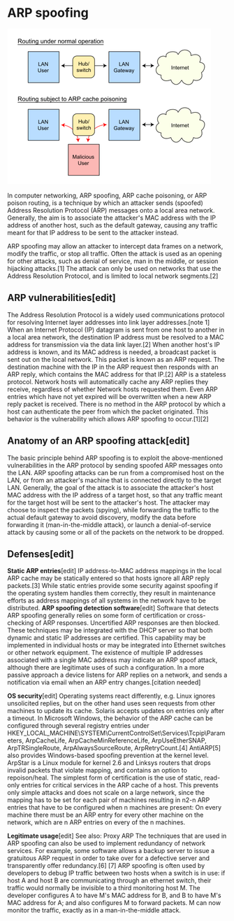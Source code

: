 # ARP spoofing

![](../.gitbook/assets/466px-ARP_Spoofing.svg.png)

In computer networking, ARP spoofing, ARP cache poisoning, or ARP poison routing, is a technique by which an attacker sends \(spoofed\) Address Resolution Protocol \(ARP\) messages onto a local area network. Generally, the aim is to associate the attacker's MAC address with the IP address of another host, such as the default gateway, causing any traffic meant for that IP address to be sent to the attacker instead.

ARP spoofing may allow an attacker to intercept data frames on a network, modify the traffic, or stop all traffic. Often the attack is used as an opening for other attacks, such as denial of service, man in the middle, or session hijacking attacks.\[1\] The attack can only be used on networks that use the Address Resolution Protocol, and is limited to local network segments.\[2\]

## ARP vulnerabilities\[edit\]

The Address Resolution Protocol is a widely used communications protocol for resolving Internet layer addresses into link layer addresses.\[note 1\] When an Internet Protocol \(IP\) datagram is sent from one host to another in a local area network, the destination IP address must be resolved to a MAC address for transmission via the data link layer.\[2\] When another host's IP address is known, and its MAC address is needed, a broadcast packet is sent out on the local network. This packet is known as an ARP request. The destination machine with the IP in the ARP request then responds with an ARP reply, which contains the MAC address for that IP.\[2\] ARP is a stateless protocol. Network hosts will automatically cache any ARP replies they receive, regardless of whether Network hosts requested them. Even ARP entries which have not yet expired will be overwritten when a new ARP reply packet is received. There is no method in the ARP protocol by which a host can authenticate the peer from which the packet originated. This behavior is the vulnerability which allows ARP spoofing to occur.\[1\]\[2\]

## Anatomy of an ARP spoofing attack\[edit\]

The basic principle behind ARP spoofing is to exploit the above-mentioned vulnerabilities in the ARP protocol by sending spoofed ARP messages onto the LAN. ARP spoofing attacks can be run from a compromised host on the LAN, or from an attacker's machine that is connected directly to the target LAN. Generally, the goal of the attack is to associate the attacker's host MAC address with the IP address of a target host, so that any traffic meant for the target host will be sent to the attacker's host. The attacker may choose to inspect the packets \(spying\), while forwarding the traffic to the actual default gateway to avoid discovery, modify the data before forwarding it \(man-in-the-middle attack\), or launch a denial-of-service attack by causing some or all of the packets on the network to be dropped.

## Defenses\[edit\]

**Static ARP entries**\[edit\] IP address-to-MAC address mappings in the local ARP cache may be statically entered so that hosts ignore all ARP reply packets.\[3\] While static entries provide some security against spoofing if the operating system handles them correctly, they result in maintenance efforts as address mappings of all systems in the network have to be distributed. **ARP spoofing detection software**\[edit\] Software that detects ARP spoofing generally relies on some form of certification or cross-checking of ARP responses. Uncertified ARP responses are then blocked. These techniques may be integrated with the DHCP server so that both dynamic and static IP addresses are certified. This capability may be implemented in individual hosts or may be integrated into Ethernet switches or other network equipment. The existence of multiple IP addresses associated with a single MAC address may indicate an ARP spoof attack, although there are legitimate uses of such a configuration. In a more passive approach a device listens for ARP replies on a network, and sends a notification via email when an ARP entry changes.\[citation needed\]

**OS security**\[edit\] Operating systems react differently, e.g. Linux ignores unsolicited replies, but on the other hand uses seen requests from other machines to update its cache. Solaris accepts updates on entries only after a timeout. In Microsoft Windows, the behavior of the ARP cache can be configured through several registry entries under HKEY\_LOCAL\_MACHINE\SYSTEM\CurrentControlSet\Services\Tcpip\Parameters, ArpCacheLife, ArpCacheMinReferenceLife, ArpUseEtherSNAP, ArpTRSingleRoute, ArpAlwaysSourceRoute, ArpRetryCount.\[4\] AntiARP\[5\] also provides Windows-based spoofing prevention at the kernel level. ArpStar is a Linux module for kernel 2.6 and Linksys routers that drops invalid packets that violate mapping, and contains an option to repoison/heal. The simplest form of certification is the use of static, read-only entries for critical services in the ARP cache of a host. This prevents only simple attacks and does not scale on a large network, since the mapping has to be set for each pair of machines resulting in n2-n ARP entries that have to be configured when n machines are present: On every machine there must be an ARP entry for every other machine on the network, which are n ARP entries on every of the n machines.

**Legitimate usage**\[edit\] See also: Proxy ARP The techniques that are used in ARP spoofing can also be used to implement redundancy of network services. For example, some software allows a backup server to issue a gratuitous ARP request in order to take over for a defective server and transparently offer redundancy.\[6\] \[7\] ARP spoofing is often used by developers to debug IP traffic between two hosts when a switch is in use: if host A and host B are communicating through an ethernet switch, their traffic would normally be invisible to a third monitoring host M. The developer configures A to have M's MAC address for B, and B to have M's MAC address for A; and also configures M to forward packets. M can now monitor the traffic, exactly as in a man-in-the-middle attack.

